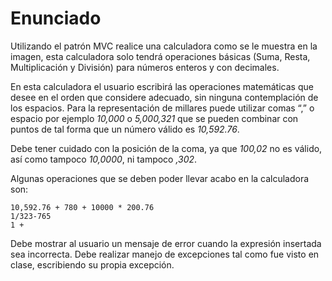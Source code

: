 Enunciado
=========

Utilizando el patrón MVC realice una calculadora como se le muestra en la imagen, esta
calculadora solo tendrá operaciones básicas (Suma, Resta, Multiplicación y División) para
números enteros y con decimales.


En esta calculadora el usuario escribirá las operaciones matemáticas que desee en el orden
que considere adecuado, sin ninguna contemplación de los espacios. Para la representación
de millares puede utilizar comas “,” o espacio por ejemplo *10,000* o *5,000,321* que se pueden
combinar con puntos de tal forma que un número válido es *10,592.76*. 

Debe tener cuidado con la posición de la coma, ya que *100,02* no es válido, así como tampoco *10,0000*, ni
tampoco *,302*.


Algunas operaciones que se deben poder llevar acabo en la calculadora son:

    10,592.76 + 780 + 10000 * 200.76
    1/323-765
    1 +

Debe mostrar al usuario un mensaje de error cuando la expresión insertada sea incorrecta.
Debe realizar manejo de excepciones tal como fue visto en clase, escribiendo su propia
excepción.
